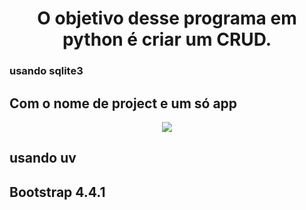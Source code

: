 <h1 align="center"> O objetivo desse programa em python é criar um CRUD. </h1> 



### usando sqlite3

## Com o nome de project e um só app

<p align="center">
<img src="http://img.shields.io/static/v1?label=STATUS&message=EM%20DESENVOLVIMENTO&color=GREEN&style=for-the-badge"/>
</p>

## usando uv

## Bootstrap 4.4.1

